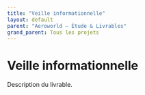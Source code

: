 ```yaml
---
title: "Veille informationnelle"
layout: default
parent: "Aeroworld — Étude & Livrables"
grand_parent: Tous les projets
---
```


# Veille informationnelle

Description du livrable.
